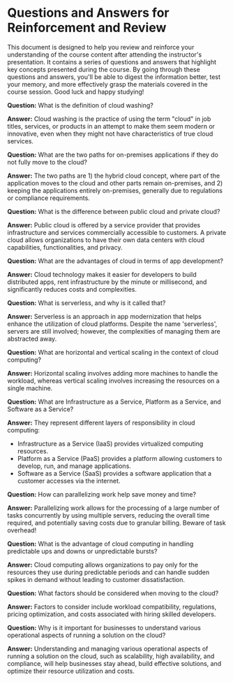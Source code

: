 # Questions and Answers for Reinforcement and Review

This document is designed to help you review and reinforce your understanding of the course content after attending the instructor's presentation. It contains a series of questions and answers that highlight key concepts presented during the course. By going through these questions and answers, you'll be able to digest the information better, test your memory, and more effectively grasp the materials covered in the course session. Good luck and happy studying!

**Question:** What is the definition of cloud washing?

**Answer:** Cloud washing is the practice of using the term "cloud" in job titles, services, or products in an attempt to make them seem modern or innovative, even when they might not have characteristics of true cloud services.

**Question:** What are the two paths for on-premises applications if they do not fully move to the cloud?

**Answer:** The two paths are 1) the hybrid cloud concept, where part of the application moves to the cloud and other parts remain on-premises, and 2) keeping the applications entirely on-premises, generally due to regulations or compliance requirements.

**Question:** What is the difference between public cloud and private cloud?

**Answer:** Public cloud is offered by a service provider that provides infrastructure and services commercially accessible to customers. A private cloud allows organizations to have their own data centers with cloud capabilities, functionalities, and privacy.

**Question:** What are the advantages of cloud in terms of app development?

**Answer:** Cloud technology makes it easier for developers to build distributed apps, rent infrastructure by the minute or millisecond, and significantly reduces costs and complexities.

**Question:** What is serverless, and why is it called that?

**Answer:** Serverless is an approach in app modernization that helps enhance the utilization of cloud platforms. Despite the name 'serverless', servers are still involved; however, the complexities of managing them are abstracted away.

**Question:** What are horizontal and vertical scaling in the context of cloud computing?

**Answer:** Horizontal scaling involves adding more machines to handle the workload, whereas vertical scaling involves increasing the resources on a single machine.

**Question:** What are Infrastructure as a Service, Platform as a Service, and Software as a Service?

**Answer:** They represent different layers of responsibility in cloud computing:
- Infrastructure as a Service (IaaS) provides virtualized computing resources.
- Platform as a Service (PaaS) provides a platform allowing customers to develop, run, and manage applications.
- Software as a Service (SaaS) provides a software application that a customer accesses via the internet.

**Question:** How can parallelizing work help save money and time?

**Answer:** Parallelizing work allows for the processing of a large number of tasks concurrently by using multiple servers, reducing the overall time required, and potentially saving costs due to granular billing. Beware of task overhead!

**Question:** What is the advantage of cloud computing in handling predictable ups and downs or unpredictable bursts?

**Answer:** Cloud computing allows organizations to pay only for the resources they use during predictable periods and can handle sudden spikes in demand without leading to customer dissatisfaction.

**Question:** What factors should be considered when moving to the cloud?

**Answer:** Factors to consider include workload compatibility, regulations, pricing optimization, and costs associated with hiring skilled developers.

**Question:** Why is it important for businesses to understand various operational aspects of running a solution on the cloud?

**Answer:** Understanding and managing various operational aspects of running a solution on the cloud, such as scalability, high availability, and compliance, will help businesses stay ahead, build effective solutions, and optimize their resource utilization and costs.